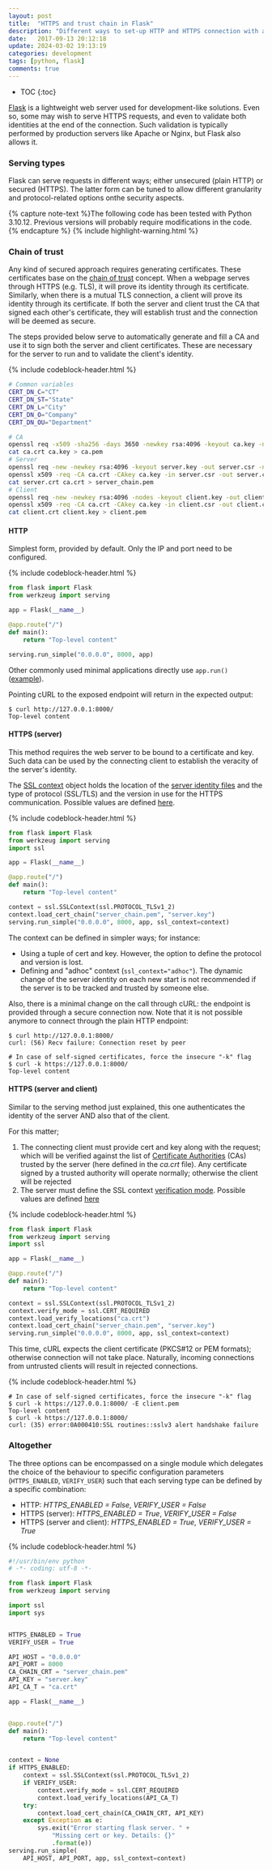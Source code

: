 ```yaml
---
layout: post
title:  "HTTPS and trust chain in Flask"
description: "Different ways to set-up HTTP and HTTPS connection with a Flask-based server"
date:   2017-09-13 20:12:18
update: 2024-03-02 19:13:19
categories: development
tags: [python, flask]
comments: true
---
```


* TOC
{:toc}

[Flask](http://flask.pocoo.org/) is a lightweight web server used for development-like solutions. Even so, some may wish to serve HTTPS requests, and even to validate both identities at the end of the connection. Such validation is typically performed by production servers like Apache or Nginx, but Flask also allows it.

<!--more-->

### Serving types

Flask can serve requests in different ways; either unsecured (plain HTTP) or secured (HTTPS). The latter form can be tuned to allow different granularity and protocol-related options onthe security aspects.

{% capture note-text %}The following code has been tested with Python 3.10.12. Previous versions will probably require modifications in the code.
{% endcapture %}
{% include highlight-warning.html %}

### Chain of trust

Any kind of secured approach requires generating certificates.
These certificates base on the [chain of trust](https://en.wikipedia.org/wiki/Chain_of_trust) concept.
When a webpage serves through HTTPS (e.g. TLS), it will prove its identity through its certificate.
Similarly, when there is a mutual TLS connection, a client will prove its identity through its certificate.
If both the server and client trust the CA that signed each other's certificate, they will establish trust and the connection will be deemed as secure.

The steps provided below serve to automatically generate and fill a CA and use it to sign both the server and client certificates. These are necessary for the server to run and to validate the client's identity.

{% include codeblock-header.html %}
```bash
# Common variables
CERT_DN_C="CT"
CERT_DN_ST="State"
CERT_DN_L="City"
CERT_DN_O="Company"
CERT_DN_OU="Department"

# CA
openssl req -x509 -sha256 -days 3650 -newkey rsa:4096 -keyout ca.key -nodes -out ca.crt -subj "/C=${CERT_DN_C}/ST=${CERT_DN_ST}/L=${CERT_DN_L}/O=${CERT_DN_O}/OU=${CERT_DN_OU}/CN=ca.localhost/emailAddress=ca@localhost"
cat ca.crt ca.key > ca.pem
# Server
openssl req -new -newkey rsa:4096 -keyout server.key -out server.csr -nodes -subj "/C=${CERT_DN_C}/ST=${CERT_DN_ST}/L=${CERT_DN_L}/O=${CERT_DN_O}/OU=${CERT_DN_OU}/CN=server.localhost/emailAddress=server@localhost"
openssl x509 -req -CA ca.crt -CAkey ca.key -in server.csr -out server.crt -days 365 -CAcreateserial
cat server.crt ca.crt > server_chain.pem
# Client
openssl req -new -newkey rsa:4096 -nodes -keyout client.key -out client.csr -subj "/C=${CERT_DN_C}/ST=${CERT_DN_ST}/L=${CERT_DN_L}/O=${CERT_DN_O}/OU=${CERT_DN_OU}/CN=client.server.localhost/emailAddress=client@localhost"
openssl x509 -req -CA ca.crt -CAkey ca.key -in client.csr -out client.crt -days 365 -CAcreateserial
cat client.crt client.key > client.pem
```

#### HTTP

Simplest form, provided by default. Only the IP and port need to be configured.

{% include codeblock-header.html %}
```python
from flask import Flask
from werkzeug import serving

app = Flask(__name__)

@app.route("/")
def main():
    return "Top-level content"

serving.run_simple("0.0.0.0", 8000, app)
```

Other commonly used minimal applications directly use <code>app.run()</code> ([example](https://gist.github.com/cedbeu/5596158)).

Pointing cURL to the exposed endpoint will return in the expected output:

```
$ curl http://127.0.0.1:8000/
Top-level content
```

#### HTTPS (server)

This method requires the web server to be bound to a certificate and key. Such data can be used by the connecting client to establish the veracity of the server's identity.

The [SSL context](https://werkzeug.palletsprojects.com/en/3.0.x/serving/#ssl) object holds the location of the [server identity files](https://docs.python.org/3/library/ssl.html#ssl.SSLContext.load_cert_chain) and the type of protocol (SSL/TLS) and the version in use for the HTTPS communication. Possible values are defined [here](https://docs.python.org/3/library/ssl.html#ssl.PROTOCOL_TLS).

{% include codeblock-header.html %}
```python
from flask import Flask
from werkzeug import serving
import ssl

app = Flask(__name__)

@app.route("/")
def main():
    return "Top-level content"

context = ssl.SSLContext(ssl.PROTOCOL_TLSv1_2)
context.load_cert_chain("server_chain.pem", "server.key")
serving.run_simple("0.0.0.0", 8000, app, ssl_context=context)
```

The context can be defined in simpler ways; for instance:
* Using a tuple of cert and key. However, the option to define the protocol and version is lost.
* Defining and "adhoc" context (<code>ssl_context="adhoc"</code>). The dynamic change of the server identity on each new start is not recommended if the server is to be tracked and trusted by someone else.

Also, there is a minimal change on the call through cURL: the endpoint is provided through a secure connection now. Note that it is not possible anymore to connect through the plain HTTP endpoint:

```
$ curl http://127.0.0.1:8000/
curl: (56) Recv failure: Connection reset by peer

# In case of self-signed certificates, force the insecure "-k" flag
$ curl -k https://127.0.0.1:8000/
Top-level content
```

#### HTTPS (server and client)

Similar to the serving method just explained, this one authenticates the identity of the server AND also that of the client.

For this matter;
1. The connecting client must provide cert and key along with the request; which will be verified against the list of [Certificate Authorities](https://www.quora.com/How-does-SSL-certificate-authority-work) (CAs) trusted by the server (here defined in the *ca.crt* file). Any certificate signed by a trusted authority will operate normally; otherwise the client will be rejected
1. The server must define the SSL context [verification mode](https://docs.python.org/3/library/ssl.html#ssl.SSLContext.verify_mode). Possible values are defined [here](https://docs.python.org/2/library/ssl.html#constants)

{% include codeblock-header.html %}
```python
from flask import Flask
from werkzeug import serving
import ssl

app = Flask(__name__)

@app.route("/")
def main():
    return "Top-level content"

context = ssl.SSLContext(ssl.PROTOCOL_TLSv1_2)
context.verify_mode = ssl.CERT_REQUIRED
context.load_verify_locations("ca.crt")
context.load_cert_chain("server_chain.pem", "server.key")
serving.run_simple("0.0.0.0", 8000, app, ssl_context=context)
```

This time, cURL expects the client certificate (PKCS#12 or PEM formats); otherwise connection will not take place. Naturally, incoming connections from untrusted clients will result in rejected connections.

{% include codeblock-header.html %}
```
# In case of self-signed certificates, force the insecure "-k" flag
$ curl -k https://127.0.0.1:8000/ -E client.pem
Top-level content
$ curl -k https://127.0.0.1:8000/
curl: (35) error:0A000410:SSL routines::sslv3 alert handshake failure
```

### Altogether

The three options can be encompassed on a single module which delegates the choice of the behaviour to specific configuration parameters (<code>HTTPS_ENABLED</code>, <code>VERIFY_USER</code>) such that each serving type can be defined by a specific combination:
* HTTP: *HTTPS_ENABLED = False*, *VERIFY_USER = False*
* HTTPS (server): *HTTPS_ENABLED = True*, *VERIFY_USER = False*
* HTTPS (server and client): *HTTPS_ENABLED = True*, *VERIFY_USER = True*

{% include codeblock-header.html %}
```python
#!/usr/bin/env python
# -*- coding: utf-8 -*-

from flask import Flask
from werkzeug import serving

import ssl
import sys


HTTPS_ENABLED = True
VERIFY_USER = True

API_HOST = "0.0.0.0"
API_PORT = 8000
CA_CHAIN_CRT = "server_chain.pem"
API_KEY = "server.key"
API_CA_T = "ca.crt"

app = Flask(__name__)


@app.route("/")
def main():
    return "Top-level content"


context = None
if HTTPS_ENABLED:
    context = ssl.SSLContext(ssl.PROTOCOL_TLSv1_2)
    if VERIFY_USER:
        context.verify_mode = ssl.CERT_REQUIRED
        context.load_verify_locations(API_CA_T)
    try:
        context.load_cert_chain(CA_CHAIN_CRT, API_KEY)
    except Exception as e:
        sys.exit("Error starting flask server. " +
            "Missing cert or key. Details: {}"
            .format(e))
serving.run_simple(
    API_HOST, API_PORT, app, ssl_context=context)
```
